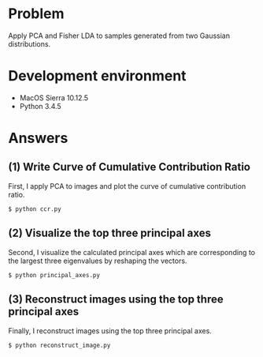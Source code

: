 # Problem

Apply PCA and Fisher LDA to samples generated from two Gaussian distributions.

# Development environment

* MacOS Sierra 10.12.5
* Python 3.4.5

# Answers

##  (1) Write Curve of Cumulative Contribution Ratio

First, I apply PCA to images and plot the curve of cumulative contribution ratio.

```
$ python ccr.py
```

## (2) Visualize the top three principal axes

Second, I visualize the calculated principal axes which are corresponding to the largest three eigenvalues by reshaping the vectors.

```
$ python principal_axes.py
```

## (3) Reconstruct images using the top three principal axes

Finally, I reconstruct images using the top three principal axes.

```
$ python reconstruct_image.py
```
